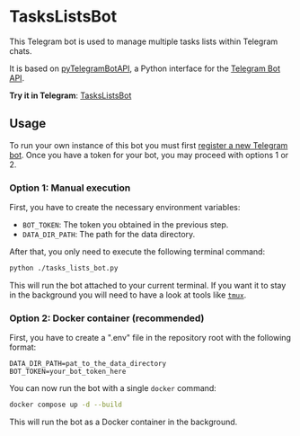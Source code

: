 

# TasksListsBot

This Telegram bot is used to manage multiple tasks lists within Telegram chats.

It is based on [pyTelegramBotAPI](https://github.com/eternnoir/pyTelegramBotAPI"), a Python interface for the [Telegram Bot API](https://core.telegram.org/bots/api).

**Try it in Telegram**: [TasksListsBot](https://t.me/TasksListsBot)


## Usage

To run your own instance of this bot you must first [register a new Telegram bot](https://core.telegram.org/bots#6-botfather). Once you have a token for your bot, you may proceed with options 1 or 2.


### Option 1: Manual execution

First, you have to create the necessary environment variables:
  - `BOT_TOKEN`: The token you obtained in the previous step.
  - `DATA_DIR_PATH`: The path for the data directory.

After that, you only need to execute the following terminal command:

```Bash
python ./tasks_lists_bot.py
```

This will run the bot attached to your current terminal. If you want it to stay in the background you will need to have a look at tools like [`tmux`](https://github.com/tmux/tmux).


### Option 2: Docker container (recommended)

First, you have to create a ".env" file in the repository root with the following format:

```
DATA_DIR_PATH=pat_to_the_data_directory
BOT_TOKEN=your_bot_token_here
```

You can now run the bot with a single `docker` command:

```Bash
docker compose up -d --build
```

This will run the bot as a Docker container in the background.
